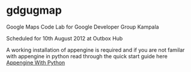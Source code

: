 gdgugmap
========

Google Maps Code Lab for Google Developer Group Kampala

Scheduled for 10th August 2012 at Outbox Hub

A working installation of appengine is required and if you are not familar with appengine in python  read through the quick start guide here 
[Appengine With Python](https://developers.google.com/appengine/docs/python/gettingstartedpython27/)